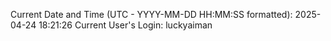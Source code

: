 Current Date and Time (UTC - YYYY-MM-DD HH:MM:SS formatted): 2025-04-24 18:21:26
Current User's Login: luckyaiman
